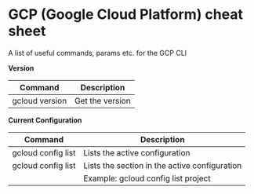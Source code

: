 # GCP (Google Cloud Platform) cheat sheet

A list of useful commands, params etc. for the GCP CLI

**Version** 

| Command | Description |
|---------|-------------|
| gcloud version | Get the version |

**Current Configuration**

| Command | Description |
|---------|-------------|
| gcloud config list | Lists the active configuration |
| gcloud config list <section>| Lists the section in the active configuration |
|                             | Example: gcloud config list project |
